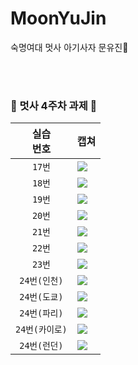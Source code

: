 # MoonYuJin
숙명여대 멋사 아기사자 문유진🦁

<br><br>
### 🦁 멋사 4주차 과제 🦁

| 실습 <br> 번호 | 캡쳐 | 
|:------:|:------|
|`17번`|<img src="https://github.com/Likelion-at-SMWU-11th/MoonYuJin/assets/74898231/9e9f9345-c113-4e58-af3a-de1548c71cfa">|
|`18번`|<img src="https://github.com/Likelion-at-SMWU-11th/MoonYuJin/assets/74898231/f63eafdb-ba7c-4d28-8ff0-1c46736fe37f">|
|`19번`|<img src="https://github.com/Likelion-at-SMWU-11th/MoonYuJin/assets/74898231/9e9f9345-c113-4e58-af3a-de1548c71cfa">|
|`20번`|<img src="https://github.com/Likelion-at-SMWU-11th/MoonYuJin/assets/74898231/77f50b94-47b2-40d5-a0da-8b8d54cfe807">|
|`21번`|<img src="https://github.com/Likelion-at-SMWU-11th/MoonYuJin/assets/74898231/9e9f9345-c113-4e58-af3a-de1548c71cfa">|
|`22번`|<img src="https://github.com/Likelion-at-SMWU-11th/MoonYuJin/assets/74898231/95f6e4c1-1105-41ba-8b30-5d5e0482d1a2">|
|`23번`|<img src="https://github.com/Likelion-at-SMWU-11th/MoonYuJin/assets/74898231/2bf82d10-014c-4a72-a638-1bb50660766b">|
|`24번(인천)`|<img src="https://github.com/Likelion-at-SMWU-11th/MoonYuJin/assets/74898231/da117967-2f8b-4da3-8cb9-6c9693df8419">|
|`24번(도쿄)`|<img src="https://github.com/Likelion-at-SMWU-11th/MoonYuJin/assets/74898231/38e527c0-41cf-4e8e-9592-03b4bdf4baaa">|
|`24번(파리)`|<img src="https://github.com/Likelion-at-SMWU-11th/MoonYuJin/assets/74898231/9afe02ce-2360-405b-b59b-c0c6465a33f6">|
|`24번(카이로)`|<img src="https://github.com/Likelion-at-SMWU-11th/MoonYuJin/assets/74898231/f8e59fd7-8b9f-42f9-bb48-cc56551f6e09">|
|`24번(런던)`|<img src="https://github.com/Likelion-at-SMWU-11th/MoonYuJin/assets/74898231/effddd39-aac4-4570-8ae4-f46bf552b775">|
